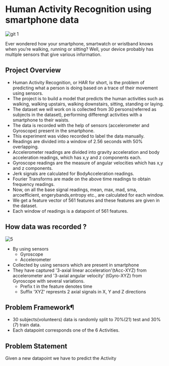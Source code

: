 # Human Activity Recognition using smartphone data

![git 1](https://user-images.githubusercontent.com/71088477/122425540-2f03c480-cfad-11eb-9d1f-347b3e3a263d.jpg)

Ever wondered how your smartphone, smartwatch or wristband knows when you’re walking, running or sitting? Well, your device probably has multiple sensors that give various information.

## Project Overview
- Human Activity Recognition, or HAR for short, is the problem of predicting what a person is doing based on a trace of their movement using sensors.
- The project is to build a model that predicts the human activities such as walking, walking upstairs, walking downstairs, sitting, standing or laying.
- The dataset we will work on is collected from 30 persons(referred as subjects in the dataset), performing differengt activities with a smartphone to their waists.
- The data is recorded with the help of sensors (accelerometer and Gyroscope) present in the smartphone.
- This experiment was video recorded to label the data manually.
- Readings are divided into a window of 2.56 seconds with 50% overlapping.
- Accelerometer readings are divided into gravity acceleration and body acceleration readings, which has x,y and z components each.
- Gyroscope readings are the measure of angular velocities which has x,y and z components.
- Jerk signals are calculated for BodyAcceleration readings.
- Fourier Transforms are made on the above time readings to obtain frequency readings.
- Now, on all the base signal readings, mean, max, mad, sma, arcoefficient, engerybands,entropy etc., are calculated for each window.
- We get a feature vector of 561 features and these features are given in the dataset.
- Each window of readings is a datapoint of 561 features.

## How data was recorded ?
![5](https://user-images.githubusercontent.com/71088477/122425330-0976bb00-cfad-11eb-806c-47654efe1888.png)
- By using sensors
    - Gyroscope
    - Accelerometer
- Collected by using sensors which are present in smartphone
- They have captured '3-axial linear acceleration'(tAcc-XYZ) from accelerometer and '3-axial angular velocity' (tGyro-XYZ) from Gyroscope with several variations.
    - Prefix t in the feature denotes time
    - Suffix 'XYZ' represnts 2 axial signals in X, Y and Z directions

## Problem Framework¶
- 30 subjects(volunteers) data is randomly split to 70%(21) test and 30%(7) train data.
- Each datapoint corresponds one of the 6 Activities.

## Problem Statement
Given a new datapoint we have to predict the Activity

